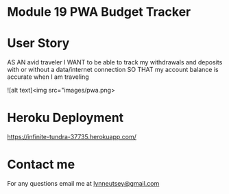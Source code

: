 # Module 19 PWA Budget Tracker




# User Story

AS AN avid traveler
I WANT to be able to track my withdrawals and deposits with or without a data/internet connection
SO THAT my account balance is accurate when I am traveling 



![alt text]<img src="images/pwa.png>



# Heroku Deployment



https://infinite-tundra-37735.herokuapp.com/



# Contact me


For any questions email me at lynneutsey@gmail.com